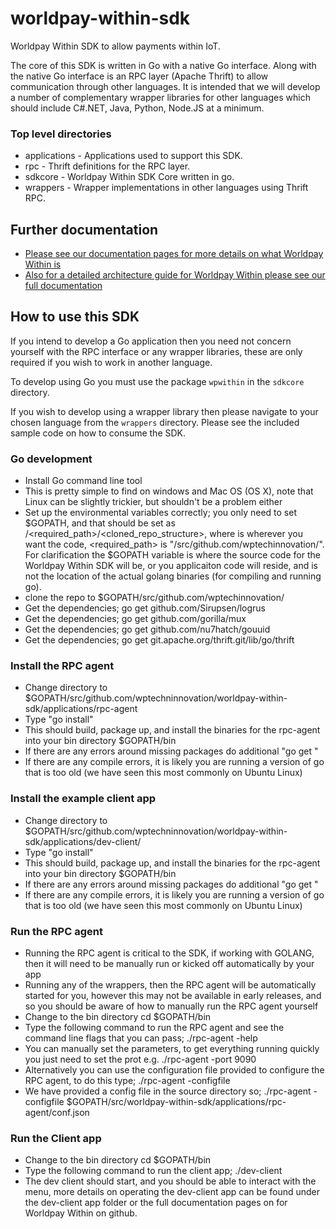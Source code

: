 # worldpay-within-sdk
Worldpay Within SDK to allow payments within IoT.

The core of this SDK is written in Go with a native Go interface. Along with the native Go interface is an RPC layer (Apache Thrift) to allow communication through other languages. It is intended that we will develop a number of complementary wrapper libraries for other languages which should include C#.NET, Java, Python, Node.JS at a minimum.

### Top level directories

* applications - Applications used to support this SDK.
* rpc - Thrift definitions for the RPC layer.
* sdkcore - Worldpay Within SDK Core written in go.
* wrappers - Wrapper implementations in other languages using Thrift RPC.

## Further documentation
* [Please see our documentation pages for more details on what Worldpay Within is](https://wptechInnovation.github.io)
* [Also for a detailed architecture guide for Worldpay Within please see our full documentation](https://wptechInnovation.github.io)

## How to use this SDK

If you intend to develop a Go application then you need not concern yourself with the RPC interface or any wrapper libraries, these are only required if you wish to work in another language.

To develop using Go you must use the package `wpwithin` in the `sdkcore` directory.

If you wish to develop using a wrapper library then please navigate to your chosen language from the `wrappers` directory. Please see the included sample code on how to consume the SDK.

### Go development

* Install Go command line tool
* This is pretty simple to find on windows and Mac OS (OS X), note that Linux can be slightly trickier, but shouldn't be a problem either
* Set up the environmental variables correctly; you only need to set $GOPATH, and that should be set as <home>/<required_path>/<cloned_repo_structure>, where <home> is wherever you want the code, <required_path> is "/src/github.com/wptechinnovation/". For clarification the $GOPATH variable is where the source code for the Worldpay Within SDK will be, or you applicaiton code will reside, and is not the location of the actual golang binaries (for compiling and running go).
* clone the repo to $GOPATH/src/github.com/wptechinnovation/
* Get the dependencies; go get github.com/Sirupsen/logrus
* Get the dependencies; go get github.com/gorilla/mux
* Get the dependencies; go get github.com/nu7hatch/gouuid
* Get the dependencies; go get git.apache.org/thrift.git/lib/go/thrift

### Install the RPC agent
* Change directory to $GOPATH/src/github.com/wptechninnovation/worldpay-within-sdk/applications/rpc-agent
* Type "go install"
* This should build, package up, and install the binaries for the rpc-agent into your bin directory $GOPATH/bin
* If there are any errors around missing packages do additional "go get <package-repo-path>"
* If there are any compile errors, it is likely you are running a version of go that is too old (we have seen this most commonly on Ubuntu Linux)

### Install the example client app
* Change directory to $GOPATH/src/github.com/wptechninnovation/worldpay-within-sdk/applications/dev-client/
* Type "go install"
* This should build, package up, and install the binaries for the rpc-agent into your bin directory $GOPATH/bin
* If there are any errors around missing packages do additional "go get <package-repo-path>"
* If there are any compile errors, it is likely you are running a version of go that is too old (we have seen this most commonly on Ubuntu Linux)

### Run the RPC agent
* Running the RPC agent is critical to the SDK, if working with GOLANG, then it will need to be manually run or kicked off automatically by your app
* Running any of the wrappers, then the RPC agent will be automatically started for you, however this may not be available in early releases, and so you should be aware of how to manually run the RPC agent yourself
* Change to the bin directory cd $GOPATH/bin
* Type the following command to run the RPC agent and see the command line flags that you can pass; ./rpc-agent -help
* You can manually set the parameters, to get everything running quickly you just need to set the prot e.g. ./rpc-agent -port 9090
* Alternatively you can use the configuration file provided to configure the RPC agent, to do this type; ./rpc-agent -configfile <path and filename of config file>
* We have provided a config file in the source directory so; ./rpc-agent -configfile $GOPATH/src/worldpay-within-sdk/applications/rpc-agent/conf.json

### Run the Client app
* Change to the bin directory cd $GOPATH/bin
* Type the following command to run the client app; ./dev-client
* The dev client should start, and you should be able to interact with the menu, more details on operating the dev-client app can be found under the dev-client app folder or the full documentation pages on for Worldpay Within on github.




